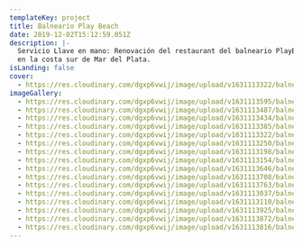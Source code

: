 ```yaml
---
templateKey: project
title: Balneario Play Beach
date: 2019-12-02T15:12:59.051Z
description: |-
  Servicio Llave en mano: Renovación del restaurant del balneario PlayBeach
  en la costa sur de Mar del Plata.
isLanding: false
cover:
  - https://res.cloudinary.com/dgxp6vwij/image/upload/v1631113322/balnearioPlayBeach/playBeach-6_vztdyk.jpg
imageGallery:
  - https://res.cloudinary.com/dgxp6vwij/image/upload/v1631113595/balnearioPlayBeach/playBeach-10_uwotqr.jpg
  - https://res.cloudinary.com/dgxp6vwij/image/upload/v1631113487/balnearioPlayBeach/playBeach-9_ygingw.jpg
  - https://res.cloudinary.com/dgxp6vwij/image/upload/v1631113434/balnearioPlayBeach/playBeach-8_yvkbmp.jpg
  - https://res.cloudinary.com/dgxp6vwij/image/upload/v1631113385/balnearioPlayBeach/playBeach-7_xbomnl.jpg
  - https://res.cloudinary.com/dgxp6vwij/image/upload/v1631113322/balnearioPlayBeach/playBeach-6_vztdyk.jpg
  - https://res.cloudinary.com/dgxp6vwij/image/upload/v1631113250/balnearioPlayBeach/playBeach-5_gq0pze.jpg
  - https://res.cloudinary.com/dgxp6vwij/image/upload/v1631113198/balnearioPlayBeach/playBeach-4_yoffj4.jpg
  - https://res.cloudinary.com/dgxp6vwij/image/upload/v1631113154/balnearioPlayBeach/playBeach-3_lkhehs.jpg
  - https://res.cloudinary.com/dgxp6vwij/image/upload/v1631113646/balnearioPlayBeach/playBeach-11_ez7vy4.jpg
  - https://res.cloudinary.com/dgxp6vwij/image/upload/v1631113708/balnearioPlayBeach/playBeach-12_lbb9rk.jpg
  - https://res.cloudinary.com/dgxp6vwij/image/upload/v1631113763/balnearioPlayBeach/playBeach-13_jykcwh.jpg
  - https://res.cloudinary.com/dgxp6vwij/image/upload/v1631113037/balnearioPlayBeach/playBeach-1_bshrlm.jpg
  - https://res.cloudinary.com/dgxp6vwij/image/upload/v1631113110/balnearioPlayBeach/playBeach-2_qtgced.jpg
  - https://res.cloudinary.com/dgxp6vwij/image/upload/v1631113925/balnearioPlayBeach/playBeach-16_cht2gz.jpg
  - https://res.cloudinary.com/dgxp6vwij/image/upload/v1631113872/balnearioPlayBeach/playBeach-15_rb50vq.jpg
  - https://res.cloudinary.com/dgxp6vwij/image/upload/v1631113816/balnearioPlayBeach/playBeach-14_d4ncdr.jpg
---
```

